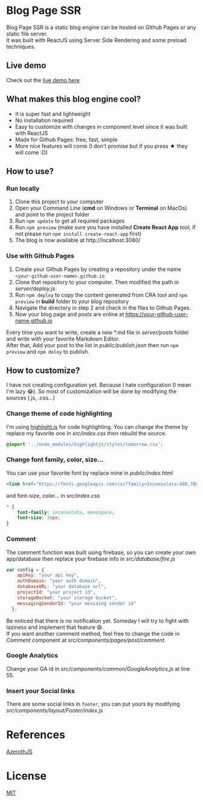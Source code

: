 # Blog Page SSR
Blog Page SSR is a static blog engine can be hosted on Github Pages or any static file server.             
It was built with ReactJS using Server Side Rendering and some preload techniques.

## Live demo
Check out the [live demo here](https://blogchanhday.com)

## What makes this blog engine cool?
- It is super fast and lightweight
- No installation required
- Easy to customize with changes in component level since it was built with ReactJS
- Made for Github Pages: free, fast, simple
- More nice features will come (I don't promise but if you press ★ they will come :D)


## How to use?

### Run locally
1. Clone this project to your computer
2. Open your Command Line (**cmd** on Windows or **Terminal** on MacOs) and point to the project folder
3. Run ```npm update``` to get all required packages
4. Run ```npm preview``` (make sure you have installed **Create React App** tool, if not please run ```npm install create-react-app``` first)
5. The blog is now available at http://localhost:3080/

### Use with Github Pages

1. Create your Github Pages by creating a repository under the name ```<your-github-user-name>.github.io```
2. Clone that repository to your computer. Then modified the path in *server/deploy.js*
3. Run ```npm deploy``` to copy the content generated from CRA tool and ```npm preview``` in **build** folder to your blog repository
4. Navigate the directory in step 2 and check in the files to Github Pages.
5. Now your blog page and posts are online at https://your-github-user-name.github.io

Every time you want to write, create a new *.md file in *server/posts* folder and write with your favorite Markdown Editor.    
After that, Add your post to the list in *public/publish.json* then run ```npm preview``` and ```npm deloy``` to publish.

## How to customize?

I have not creating configuration yet. Because I hate configuration (I mean I'm lazy 😂).
So most of customization will be done by modifying the sources (.js, .css...)

### Change theme of code highlighting
I'm using [highlight.js](https://github.com/highlightjs/highlight.js) for code highlighting. You can change the theme by replace my favorite one in *src/index.css* then rebuild the source.

```css
@import '../node_modules/highlightjs/styles/tomorrow.css';
```

### Change font family, color, size...

You can use your favorite font by replace mine in *public/index.html*
```html
<link href="https://fonts.googleapis.com/css?family=Inconsolata:400,700&amp;subset=latin-ext,vietnamese" rel="stylesheet">
```
and font-size, color... in *src/index.css*
```css
* {
    font-family: inconsolata, monospace;
    font-size: 16px;
}
```
### Comment
The comment function was built using firebase, so you can create your own app/database then replace your firebase info in *src/database/fire.js*

```javascript
var config = {
    apiKey: "your api key",
    authDomain: "your auth domain",
    databaseURL: "your database url",
    projectId: "your project id",
    storageBucket: "your storage bucket",
    messagingSenderId: "your messaing sender id"
  };
```
Be noticed that there is no notification yet. Someday I will try to fight with laziness and implement that feature 😄.     
If you want another comment method, feel free to change the code in *Comment* component at *src/components/pages/post/comment*.

### Google Analytics
Change your GA id in *src/components/common/GoogleAnalytics.js* at line 55.

### Insert your Social links
There are some social links in ```footer```, you can put yours by modifying *src/components/layout/Footer/index.js*

# References
[AzerothJS](https://github.com/huytd/azeroth-js)

# License
[MIT](https://opensource.org/licenses/MIT)
